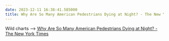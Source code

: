 ```yaml
---
date: 2023-12-11 16:38:41.585000
title: Why Are So Many American Pedestrians Dying at Night? - The New York Times
---
```


Wild charts --> [Why Are So Many American Pedestrians Dying at Night? - The New York Times](https://www.nytimes.com/interactive/2023/12/11/upshot/nighttime-deaths.html?campaign_id=29)